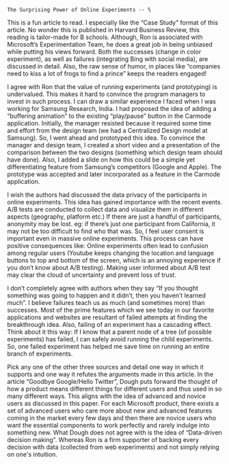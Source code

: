 	The Surprising Power of Online Experiments -- ⅘

This is a fun article to read. I especially like the “Case Study” format of this article. No wonder this is published in Harvard Business Review, this reading is tailor-made for B schools. Although, Ron is associated with Microsoft’s Experimentation Team, he does a great job in being unbiased while putting his views forward. Both the successes (change in color experiment), as well as failures (integrating Bing with social media), are discussed in detail. Also, the raw sense of humor, in places like “companies need to kiss a lot of frogs to find a prince” keeps the readers engaged!

I agree with Ron that the value of running experiments (and prototyping) is undervalued. This makes it hard to convince the program managers to invest in such process. I can draw a similar experience I faced when I was working for Samsung Research, India. I had proposed the idea of adding a “buffering animation” to the existing “play/pause” button in the Carmode application. Initially, the manager resisted because it required some time and effort from the design team (we had a Centralized Design model at Samsung). So, I went ahead and prototyped this idea. To convince the manager and design team, I created a short video and a presentation of the comparison between the two designs (something which design team should have done). Also, I added a slide on how this could be a simple yet differentiating feature from Samsung’s competitors (Google and Apple). The prototype was accepted and later incorporated as a feature in the Carmode application.

I wish the authors had discussed the data privacy of the participants in online experiments. This idea has gained importance with the recent events. A/B tests are conducted to collect data and visualize them in different aspects (geography, platform etc.) If there are just a handful of participants, anonymity may be lost. eg: if there’s just one participant from California, it may not be too difficult to find who that was. So, I feel user consent is important even in massive online experiments. This process can have positive consequences like:
Online experiments often lead to confusion among regular users (Youtube keeps changing the location and language buttons to top and bottom of the screen, which is an annoying experience if you don’t know about A/B testing). Making user informed about A/B test may clear the cloud of uncertainty and prevent loss of trust.


I don’t completely agree with authors when they say “If you thought something was going to happen and it didn’t, then you haven’t learned much”. I believe failures teach us as much (and sometimes more) than successes. Most of the prime features which we see today in our favorite applications and websites are resultant of failed attempts at finding the breakthrough idea. Also, failing of an experiment has a cascading effect. Think about it this way: If I know that a parent node of a tree (of possible experiments) has failed, I can safely avoid running the child experiments. So, one failed experiment has helped me save time on running an entire branch of experiments.

Pick any one of the other three sources and detail one way in which it supports and one way it refutes the arguments made in this article.
In the article “Goodbye Google/Hello Twitter”, Dough puts forward the thought of how a product means different things for different users and thus used in so many different ways. This aligns with the idea of advanced and novice users as discussed in this paper. For each Microsoft product, there exists a set of advanced users who care more about new and advanced features coming in the market every few days and then there are novice users who want the essential components to work perfectly and rarely indulge into something new. What Dough does not agree with is the idea of “Data-driven decision making”. Whereas Ron is a firm supporter of backing every decision with data (collected from web experiments) and not simply relying on one's intuition.

